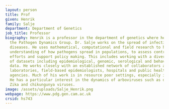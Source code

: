 ```yaml
---
layout: person
title: Prof
given: Henrik
family: Salje
department: Department of Genetics
job_title: Professor
biography: Henrik is a professor in the department of genetics where he heads
  the Pathogen Dynamics Group. Dr. Salje works on the spread of infectious
  diseases. He uses mathematical, computational and field research to help our
  understanding of how pathogens spread in populations, to assess control
  efforts and support policy making. This includes working with a diverse range
  of datasets including epidemiological, genomic, serological and behavioural
  data. He works closely with an established network of collaborators across
  laboratories, field-based epidemiologists, hospitals and public health
  agencies. Much of his work is in resource poor settings, especially in Asia.
  He has a particular interest in the dynamics of arboviruses such as dengue,
  Zika and chikungunya viruses.
image: /assets/uploads/Salje_Henrik.png
webpage: https://www.pdg.gen.cam.ac.uk
crsid: hs743
---
```

